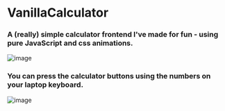 # VanillaCalculator
### A (really) simple calculator frontend I've made for fun - using pure JavaScript and css animations.
![image](https://user-images.githubusercontent.com/122852487/215946927-0252f4af-9c3c-4843-b288-aa060bd3a226.png)
### You can press the calculator buttons using the numbers on your laptop keyboard.
![image](https://user-images.githubusercontent.com/122852487/215946154-9f6f6724-9b03-4fd9-93d2-b4ecc7a72cff.png)
